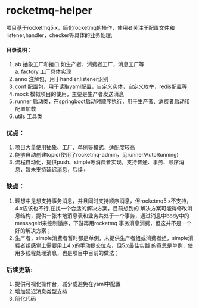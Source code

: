 # rocketmq-helper  
项目基于rocketmq5.x，简化rocketmq的操作，使用者关注于配置文件和listener,handler，checker等具体的业务处理;
#### 目录说明：  
1. ab  抽象工厂和接口,如生产者、消费者工厂，消息工厂等  
  a. factory  工厂具体实现
2. anno 注解包，用于handler,listener识别
3. conf 配置包，用于读取yaml配置，自定义实体，自定义枚举，redis配置等
4. mock 模拟项目的使用，主要是生产者发送消息
5. runner 启动类，在springboot启动时顺序执行，用于生产者、消费者启动和配置加载
6. utils 工具类

### 优点：  
1. 项目大量使用抽象、工厂、单例等模式，适配度较高
2. 能够自动创建topic(使用了rocketmq-admin，见runner/AutoRunning)
3. 流程自动化，提供push、simple等消费者实现，支持普通、事务、顺序消息，暂未支持延迟消息，后续+

### 缺点：
1. 理想中是想支持事务消息，并且同时支持顺序消息，但rocketmq5.x不支持，4.x应该也不行,在找一个合适的解决方案，目前想到的
解决方案可能得修改消息结构，提供一张本地消息表和业务共处于一个事务，通过消息中body中的messageId来控制循序，下游再用rocketmq
事务消息消费，但这并不是一个好的解决方案；
2. 生产者，simple消费者暂时都是单例，未提供生产者组或消费者组，simple消费者组感觉上需要用上4.x的手动提交位点，但5.x最佳实践
的意思是单例，使用多线程处理消息，也是项目中目前的做法；


### 后续更新:
1. 提供可视化操作台，减少或避免在yaml中配置
2. 增加延迟消息类型支持
3. 简化代码